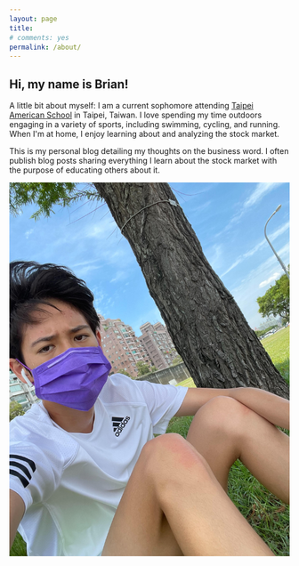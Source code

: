 ```yaml
---
layout: page
title:
# comments: yes
permalink: /about/
---
```


## Hi, my name is Brian!

A little bit about myself: I am a current sophomore attending [Taipei American School](https://www.tas.edu.tw/) in Taipei, Taiwan. I love spending my time outdoors engaging in a variety of sports, including swimming, cycling, and running. When I'm at home, I enjoy learning about and analyzing the stock market.

This is my personal blog detailing my thoughts on the business word. I often publish blog posts sharing everything I learn about the stock market with the purpose of educating others about it.

![casual-photo](/images/brian-casual.jpeg)
